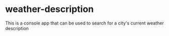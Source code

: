 # weather-description

This is a console app that can be used to search for a city's current weather description

